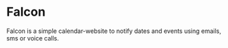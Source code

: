 # Falcon
Falcon is a simple calendar-website to notify dates and events using emails, sms or voice calls.
